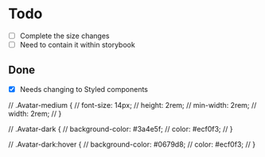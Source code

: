 # Todo

- [ ] Complete the size changes
- [ ] Need to contain it within storybook

## Done

- [X] Needs changing to Styled components

// .Avatar-medium {
//   font-size: 14px;
//   height: 2rem;
//   min-width: 2rem;
//   width: 2rem;
// }

// .Avatar-dark {
//   background-color: #3a4e5f;
//   color: #ecf0f3;
// }

// .Avatar-dark:hover {
//   background-color: #0679d8;
//   color: #ecf0f3;
// }
